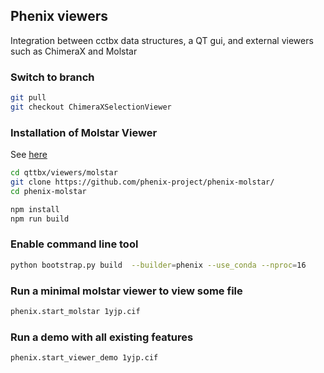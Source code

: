 ## Phenix viewers 
Integration between cctbx data structures, a QT gui, and external viewers such as ChimeraX and Molstar

### Switch to branch
```bash
git pull
git checkout ChimeraXSelectionViewer
```

### Installation of Molstar Viewer
See [here](https://github.com/phenix-project/phenix-molstar)

```bash
cd qttbx/viewers/molstar
git clone https://github.com/phenix-project/phenix-molstar/
cd phenix-molstar

npm install
npm run build
```

### Enable command line tool
```bash
python bootstrap.py build  --builder=phenix --use_conda --nproc=16
```


### Run a minimal molstar viewer to view some file
```bash
phenix.start_molstar 1yjp.cif
```


### Run a demo with all existing features
```bash
phenix.start_viewer_demo 1yjp.cif
```
